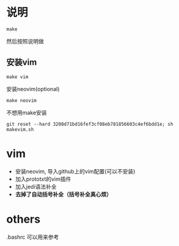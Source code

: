 # 说明
```
make
```
然后按照说明做

## 安装vim
```
make vim
```

安装neovim(optional)
```
make neovim
```

不想用make安装
```
git reset --hard 3208d71bd16fef3cf08eb781856603c4ef6bdd1e; sh makevim.sh
```

# vim
- 安装neovim, 导入github上的vim配置(可以不安装)
- 加入prototxt的vim插件
- 加入jedi语法补全
- **去掉了自动括号补全（括号补全真心烦）**

# others
.bashrc 可以用来参考

